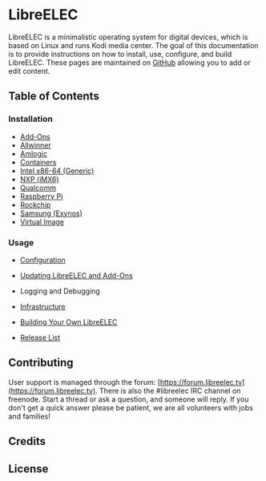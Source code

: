 # LibreELEC

LibreELEC is a minimalistic operating system for digital devices, which is based on Linux and runs Kodi media center. The goal of this documentation is to provide instructions on how to install, use, configure, and build LibreELEC. These pages are maintained on [GitHub](https://github.com/LibreELEC/documentation) allowing you to add or edit content.

## Table of Contents

### Installation
* [Add-Ons](https://libreelec.wiki/installation/add-ons)
* [Allwinner](https://libreelec.wiki/installation/allwinner)
* [Amlogic](https://libreelec.wiki/installation/amlogic)
* [Containers](https://libreelec.wiki/installation/docker)
* [Intel x86-64 (Generic)](https://libreelec.wiki/installation/intel-x86-64-generic)
* [NXP (iMX6)](https://libreelec.wiki/installation/nxp-imx6)
* [Qualcomm](https://libreelec.wiki/installation/qualcomm)
* [Raspberry Pi](https://libreelec.wiki/installation/raspberry-pi)
* [Rockchip](https://libreelec.wiki/installation/rockchip)
* [Samsung (Exynos)](https://libreelec.wiki/installation/samsung-exynos)
* [Virtual Image](https://libreelec.wiki/installation/virtual)

### Usage

* [Configuration](https://libreelec.wiki/configuration)

* [Updating LibreELEC and Add-Ons](https://libreelec.wiki/installation/add-ons)

* Logging and Debugging

* [Infrastructure](https://github.com/LibreELEC/documentation/tree/master/infrastructure)

* [Building Your Own LibreELEC](https://github.com/LibreELEC/documentation/tree/master/development)

* [Release List](https://github.com/LibreELEC/documentation/tree/master/releases)

## Contributing

User support is managed through the forum: [https://forum.libreelec.tv](https://forum.libreelec.tv). There is also the \#libreelec IRC channel on freenode. Start a thread or ask a question, and someone will reply. If you don't get a quick answer please be patient, we are all volunteers with jobs and families!

## Credits

## License

